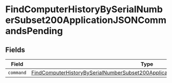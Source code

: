 # FindComputerHistoryBySerialNumberSubset200ApplicationJSONCommandsPending


## Fields

| Field                                                                                                                                                                                         | Type                                                                                                                                                                                          | Required                                                                                                                                                                                      | Description                                                                                                                                                                                   |
| --------------------------------------------------------------------------------------------------------------------------------------------------------------------------------------------- | --------------------------------------------------------------------------------------------------------------------------------------------------------------------------------------------- | --------------------------------------------------------------------------------------------------------------------------------------------------------------------------------------------- | --------------------------------------------------------------------------------------------------------------------------------------------------------------------------------------------- |
| `command`                                                                                                                                                                                     | [FindComputerHistoryBySerialNumberSubset200ApplicationJSONCommandsPendingCommand](../../models/operations/findcomputerhistorybyserialnumbersubset200applicationjsoncommandspendingcommand.md) | :heavy_minus_sign:                                                                                                                                                                            | N/A                                                                                                                                                                                           |